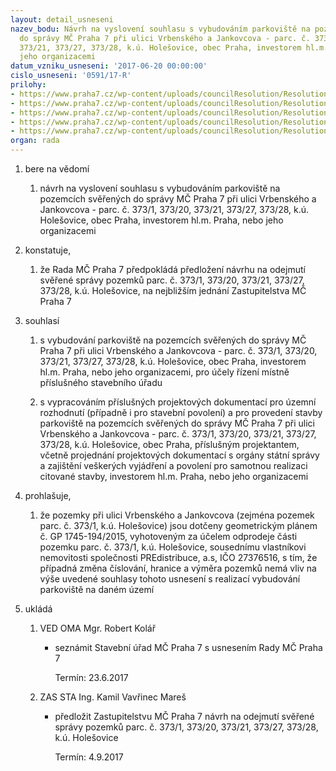 ```yaml
---
layout: detail_usneseni
nazev_bodu: Návrh na vyslovení souhlasu s vybudováním parkoviště na pozemcích svěřených
  do správy MČ Praha 7 při ulici Vrbenského a Jankovcova - parc. č. 373/1, 373/20,
  373/21, 373/27, 373/28, k.ú. Holešovice, obec Praha, investorem hl.m. Praha, nebo
  jeho organizacemi
datum_vzniku_usneseni: '2017-06-20 00:00:00'
cislo_usneseni: '0591/17-R'
prilohy:
- https://www.praha7.cz/wp-content/uploads/councilResolution/Resolutions/28616/export/00_JankovVrbenParkoviste~219078.doc
- https://www.praha7.cz/wp-content/uploads/councilResolution/Resolutions/28616/export/02_JankovVrbenParkoviste~219077.pdf
- https://www.praha7.cz/wp-content/uploads/councilResolution/Resolutions/28616/export/03_JankovVrbenParkoviste~219076.pdf
- https://www.praha7.cz/wp-content/uploads/councilResolution/Resolutions/28616/export/04_JankovVrbenParkoviste~219075.PDF
- https://www.praha7.cz/wp-content/uploads/councilResolution/Resolutions/28616/export/export~295795.pdf
organ: rada
---
```

<ol id="urzList" class="urzList_view"><li id="" class="urzClass1"><span name="1">bere na vědomí</span><ol class="urzOlClass"><li style="text-align: left;" id="" class="urzClass2"><span><p>návrh na vyslovení souhlasu s vybudováním parkoviště na pozemcích svěřených do správy MČ Praha 7 při ulici Vrbenského a Jankovcova - parc. č. 373/1, 373/20, 373/21, 373/27, 373/28, k.ú. Holešovice, obec Praha, investorem hl.m. Praha, nebo jeho organizacemi<br></p></span></li></ol></li><li class="urzClass1" id=""><span name="50">konstatuje,</span><ol class="urzOlClass"><li class="urzClass2" id="" style="text-align: left;"><span><p>že Rada MČ Praha 7 předpokládá předložení návrhu na odejmutí svěřené správy pozemků parc. č. 373/1, 373/20, 373/21, 373/27, 373/28, k.ú. Holešovice, na nejbližším jednání Zastupitelstva MČ Praha 7</p></span></li></ol></li><li id="" class="urzClass1"><span name="26">souhlasí</span><ol class="urzOlClass"><li style="text-align: left;" id="" class="urzClass2"><span><p>s vybudování parkoviště na pozemcích svěřených do správy MČ Praha 7 při ulici Vrbenského a Jankovcova - parc. č. 373/1, 373/20, 373/21, 373/27, 373/28, k.ú. Holešovice, obec Praha, investorem hl.m. Praha, nebo jeho organizacemi, pro účely řízení místně příslušného stavebního úřadu<br></p></span></li><li style="text-align: left;" id="" class="urzClass2"><span><p>s vypracováním příslušných projektových dokumentací pro územní rozhodnutí (případně i pro stavební povolení) a pro provedení stavby parkoviště na pozemcích svěřených do správy MČ Praha 7 při ulici Vrbenského a Jankovcova - parc. č. 373/1, 373/20, 373/21, 373/27, 373/28, k.ú. Holešovice, obec Praha, příslušným projektantem, včetně projednání projektových dokumentací s orgány státní správy a zajištění veškerých vyjádření a povolení pro samotnou realizaci citované stavby, investorem hl.m. Praha, nebo jeho organizacemi<br></p></span></li></ol></li><li id="" class="urzClass1"><span name="88">prohlašuje,</span><ol class="urzOlClass"><li style="text-align: left;" id="" class="urzClass2"><span><p>že pozemky při ulici Vrbenského a Jankovcova (zejména pozemek parc. č. 373/1, k.ú. Holešovice) jsou dotčeny geometrickým plánem č. GP 1745-194/2015, vyhotoveným za účelem odprodeje části pozemku parc. č. 373/1, k.ú. Holešovice, sousednímu vlastníkovi nemovitosti společnosti PREdistribuce, a.s, IČO 27376516, s tím, že případná změna číslování, hranice a výměra pozemků nemá vliv na výše uvedené souhlasy tohoto usnesení s realizací vybudování parkoviště na daném území<br></p></span></li></ol></li><li class="urzClass1" id="urzUkoly"><span name="1">ukládá</span><ol class="urzOlClass"><li class="urzClass2"><span><p>VED OMA Mgr. Robert Kolář</p></span><ul class="urzUlClass"><li class="urzClass3"><span><p>seznámit Stavební úřad MČ Praha 7 s usnesením Rady MČ Praha 7</p></span><span class="urzUkolTermin">  Termín:&nbsp;23.6.2017</span></li></ul></li><li class="urzClass2"><span><p>ZAS STA Ing. Kamil Vavřinec Mareš</p></span><ul class="urzUlClass"><li class="urzClass3"><span><p>předložit Zastupitelstvu MČ Praha 7 návrh na odejmutí svěřené správy pozemků parc. č. 373/1, 373/20, 373/21, 373/27, 373/28, k.ú. Holešovice</p></span><span class="urzUkolTermin">  Termín:&nbsp;4.9.2017</span></li></ul></li></ol></li></ol>